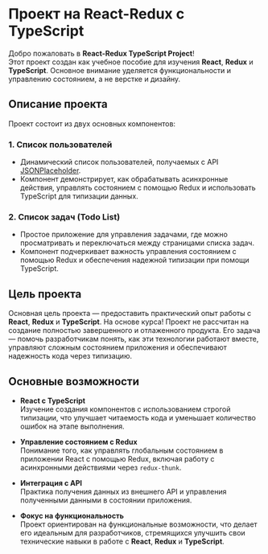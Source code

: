 # Проект на React-Redux с TypeScript

Добро пожаловать в **React-Redux TypeScript Project**!  
Этот проект создан как учебное пособие для изучения **React**, **Redux** и **TypeScript**. Основное внимание уделяется функциональности и управлению состоянием, а не верстке и дизайну.

## Описание проекта

Проект состоит из двух основных компонентов:

### 1. Список пользователей

- Динамический список пользователей, получаемых с API [JSONPlaceholder](https://jsonplaceholder.typicode.com/).
- Компонент демонстрирует, как обрабатывать асинхронные действия, управлять состоянием с помощью Redux и использовать TypeScript для типизации данных.

### 2. Список задач (Todo List)

- Простое приложение для управления задачами, где можно просматривать и переключаться между страницами списка задач.
- Компонент подчеркивает важность управления состоянием с помощью Redux и обеспечения надежной типизации при помощи TypeScript.

## Цель проекта

Основная цель проекта — предоставить практический опыт работы с **React**, **Redux** и **TypeScript**. На основе курса!
Проект не рассчитан на создание полностью завершенного и отлаженного продукта. Его задача — помочь разработчикам понять, как эти технологии работают вместе, управляют сложным состоянием приложения и обеспечивают надежность кода через типизацию.

## Основные возможности

- **React с TypeScript**  
  Изучение создания компонентов с использованием строгой типизации, что улучшает читаемость кода и уменьшает количество ошибок на этапе выполнения.

- **Управление состоянием с Redux**  
  Понимание того, как управлять глобальным состоянием в приложении React с помощью Redux, включая работу с асинхронными действиями через `redux-thunk`.

- **Интеграция с API**  
  Практика получения данных из внешнего API и управления полученными данными в состоянии приложения.

- **Фокус на функциональность**  
  Проект ориентирован на функциональные возможности, что делает его идеальным для разработчиков, стремящихся улучшить свои технические навыки в работе с **React**, **Redux** и **TypeScript**.
